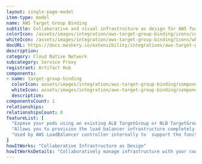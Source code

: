 ```yaml
---
layout: single-page-model
item-type: model
name: AWS Target Group Binding
subtitle: Collaborative and visual infrastructure as design for AWS Target Group Binding
colorIcon: /assets/images/integration/aws-target-group-binding/icons/color/aws-target-group-binding-color.svg
whiteIcon: /assets/images/integration/aws-target-group-binding/icons/white/aws-target-group-binding-white.svg
docURL: https://docs.meshery.io/extensibility/integrations/aws-target-group-binding
description: 
category: Cloud Native Network
subcategory: Service Proxy
registrant: Artifact Hub
components: 
- name: target-group-binding
  colorIcon: assets/images/integration/aws-target-group-binding/components/target-group-binding/icons/color/target-group-binding-color.svg
  whiteIcon: assets/images/integration/aws-target-group-binding/components/target-group-binding/icons/white/target-group-binding-white.svg
  description: 
componentsCount: 1
relationships: 
relationshipsCount: 0
featureList: [
  "Expose your pods using an existing ALB TargetGroup or NLB TargetGroup.",
  "Allows you to provision the load balancer infrastructure completely outside of Kubernetes.",
  "Used by AWS LoadBalancer controller internally to  support the functionality for Ingress and Service resource as well."
]
howItWorks: "Collaborative Infrastructure as Design"
howItWorksDetails: "Collaboratively manage infrastructure with your coworkers synchronously sharing the same designs."
---
```

